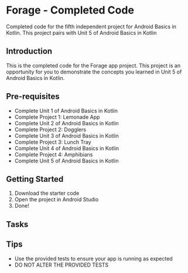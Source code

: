 Forage - Completed Code
==================================

Completed code for the fifth independent project for Android Basics in Kotlin. This project pairs
with Unit 5 of Android Basics in Kotlin

Introduction
------------

This is the completed code for the Forage app project. This project is an opportunity for you to
demonstrate the concepts you learned in Unit 5 of Android Basics in Kotlin.

Pre-requisites
--------------

- Complete Unit 1 of Android Basics in Kotlin
- Complete Project 1: Lemonade App
- Complete Unit 2 of Android Basics in Kotlin
- Complete Project 2: Dogglers
- Complete Unit 3 of Android Basics in Kotlin
- Complete Project 3: Lunch Tray
- Complete Unit 4 of Android Basics in Kotlin
- Complete Project 4: Amphibians
- Complete Unit 5 of Android Basics in Kotlin

Getting Started
---------------

1. Download the starter code
2. Open the project in Android Studio
3. Done!


Tasks
---------------

Tips
----

- Use the provided tests to ensure your app is running as expected
- DO NOT ALTER THE PROVIDED TESTS
